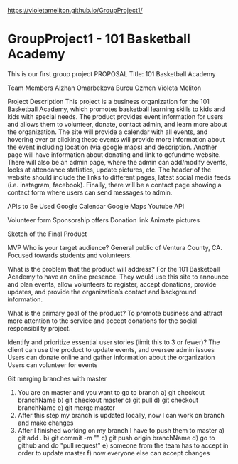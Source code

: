 https://violetameliton.github.io/GroupProject1/


# GroupProject1 - 101 Basketball Academy
This is our first group project
                                    PROPOSAL
Title: 101 Basketball Academy

Team Members
Aizhan Omarbekova
Burcu Ozmen
Violeta Meliton


Project Description
This project is a business organization for the 101 Basketball Academy, which promotes basketball learning skills to kids and kids with special needs. The product provides event information for users and allows them to volunteer, donate, contact admin, and learn more about the organization. The site will provide a calendar with all events, and hovering over or clicking these events will provide more information about the event including location (via google maps) and description. Another page will have information about donating and link to gofundme website. There will also be an admin page, where the admin can add/modify events, looks at attendance statistics, update pictures, etc. The header of the website should include the links to different pages, latest social media feeds (i.e. instagram, facebook). Finally, there will be a contact page showing a contact form where users can send messages to admin. 


APIs to Be Used
Google Calendar
Google Maps
Youtube API

 		

Volunteer form
Sponsorship offers
Donation link
Animate pictures





Sketch of the Final Product 

MVP
Who is your target audience?
General public of Ventura County, CA. Focused towards students and volunteers. 


What is the problem that the product will address?
For the 101 Basketball Academy to have an online presence. They would use this site to announce and plan events, allow volunteers to register, accept donations, provide updates, and provide the organization’s contact and background information.

What is the primary goal of the product?
To promote business and attract more attention to the service and accept donations for the social responsibility project.

Identify and prioritize essential user stories (limit this to 3 or fewer)?
The client can use the product to update events, and oversee admin issues
Users can donate online and gather information about the organization
Users can volunteer for events 

Git merging branches with master
1. You are on master and you want to go to branch
    a) git checkout branchName 
    b) git checkout master
    c) git pull
    d) git checkout branchName
    e) git merge master
2. After this step my branch is updated locally, now I can work on branch and make changes
3. After I finished working on my branch I have to push them to master
     a) git add . 
     b) git commit -m ""
     c) git push origin branchName
     d) go to github and do "pull request"
     e) someone from the team has to accept in order to update master
     f) now everyone else can accept changes
